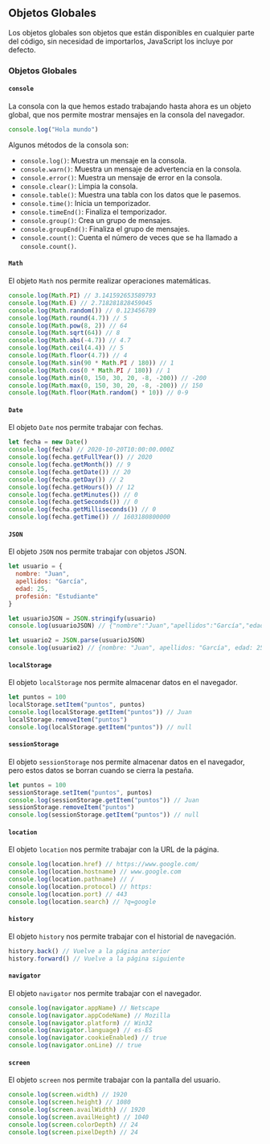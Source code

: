 ## Objetos Globales

Los objetos globales son objetos que están disponibles en cualquier parte del código, sin necesidad de importarlos, JavaScript los incluye por defecto.

### Objetos Globales

#### `console`

La consola con la que hemos estado trabajando hasta ahora es un objeto global, que nos permite mostrar mensajes en la consola del navegador.

```javascript
console.log("Hola mundo")
```

Algunos métodos de la consola son:
- `console.log()`: Muestra un mensaje en la consola.
- `console.warn()`: Muestra un mensaje de advertencia en la consola.
- `console.error()`: Muestra un mensaje de error en la consola.
- `console.clear()`: Limpia la consola.
- `console.table()`: Muestra una tabla con los datos que le pasemos.
- `console.time()`: Inicia un temporizador.
- `console.timeEnd()`: Finaliza el temporizador.
- `console.group()`: Crea un grupo de mensajes.
- `console.groupEnd()`: Finaliza el grupo de mensajes.
- `console.count()`: Cuenta el número de veces que se ha llamado a `console.count()`.

#### `Math`

El objeto `Math` nos permite realizar operaciones matemáticas.

```javascript
console.log(Math.PI) // 3.141592653589793
console.log(Math.E) // 2.718281828459045
console.log(Math.random()) // 0.123456789
console.log(Math.round(4.7)) // 5
console.log(Math.pow(8, 2)) // 64
console.log(Math.sqrt(64)) // 8
console.log(Math.abs(-4.7)) // 4.7
console.log(Math.ceil(4.4)) // 5
console.log(Math.floor(4.7)) // 4
console.log(Math.sin(90 * Math.PI / 180)) // 1
console.log(Math.cos(0 * Math.PI / 180)) // 1
console.log(Math.min(0, 150, 30, 20, -8, -200)) // -200
console.log(Math.max(0, 150, 30, 20, -8, -200)) // 150
console.log(Math.floor(Math.random() * 10)) // 0-9
```

#### `Date`

El objeto `Date` nos permite trabajar con fechas.

```javascript
let fecha = new Date()
console.log(fecha) // 2020-10-20T10:00:00.000Z
console.log(fecha.getFullYear()) // 2020
console.log(fecha.getMonth()) // 9
console.log(fecha.getDate()) // 20
console.log(fecha.getDay()) // 2
console.log(fecha.getHours()) // 12
console.log(fecha.getMinutes()) // 0
console.log(fecha.getSeconds()) // 0
console.log(fecha.getMilliseconds()) // 0
console.log(fecha.getTime()) // 1603180800000
```

#### `JSON`

El objeto `JSON` nos permite trabajar con objetos JSON.

```javascript
let usuario = {
  nombre: "Juan",
  apellidos: "García",
  edad: 25,
  profesión: "Estudiante"
}

let usuarioJSON = JSON.stringify(usuario)
console.log(usuarioJSON) // {"nombre":"Juan","apellidos":"García","edad":25,"profesión":"Estudiante"}

let usuario2 = JSON.parse(usuarioJSON)
console.log(usuario2) // {nombre: "Juan", apellidos: "García", edad: 25, profesión: "Estudiante"}
```

#### `localStorage`

El objeto `localStorage` nos permite almacenar datos en el navegador.

```javascript
let puntos = 100
localStorage.setItem("puntos", puntos)
console.log(localStorage.getItem("puntos")) // Juan
localStorage.removeItem("puntos")
console.log(localStorage.getItem("puntos")) // null
```

#### `sessionStorage`

El objeto `sessionStorage` nos permite almacenar datos en el navegador, pero estos datos se borran cuando se cierra la pestaña.

```javascript
let puntos = 100
sessionStorage.setItem("puntos", puntos)
console.log(sessionStorage.getItem("puntos")) // Juan
sessionStorage.removeItem("puntos")
console.log(sessionStorage.getItem("puntos")) // null
```

#### `location`

El objeto `location` nos permite trabajar con la URL de la página.

```javascript
console.log(location.href) // https://www.google.com/
console.log(location.hostname) // www.google.com
console.log(location.pathname) // /
console.log(location.protocol) // https:
console.log(location.port) // 443
console.log(location.search) // ?q=google
```

#### `history`

El objeto `history` nos permite trabajar con el historial de navegación.

```javascript
history.back() // Vuelve a la página anterior
history.forward() // Vuelve a la página siguiente
```

#### `navigator`

El objeto `navigator` nos permite trabajar con el navegador.

```javascript
console.log(navigator.appName) // Netscape
console.log(navigator.appCodeName) // Mozilla
console.log(navigator.platform) // Win32
console.log(navigator.language) // es-ES
console.log(navigator.cookieEnabled) // true
console.log(navigator.onLine) // true
```

#### `screen`

El objeto `screen` nos permite trabajar con la pantalla del usuario.

```javascript
console.log(screen.width) // 1920
console.log(screen.height) // 1080
console.log(screen.availWidth) // 1920
console.log(screen.availHeight) // 1040
console.log(screen.colorDepth) // 24
console.log(screen.pixelDepth) // 24
```
